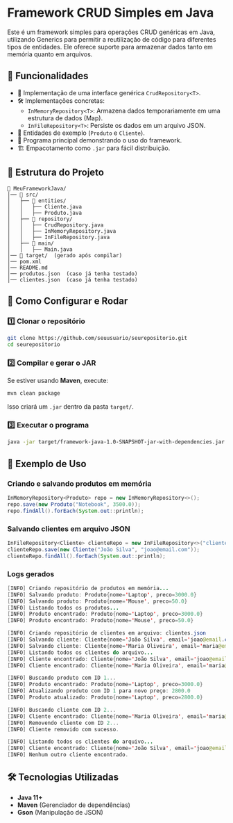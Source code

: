 # Framework CRUD Simples em Java

Este é um framework simples para operações CRUD genéricas em Java, utilizando Generics para permitir a reutilização de código para diferentes tipos de entidades. Ele oferece suporte para armazenar dados tanto em memória quanto em arquivos.

## 🚀 Funcionalidades

- 📌 Implementação de uma interface genérica `CrudRepository<T>`.
- 🛠 Implementações concretas:
  - `InMemoryRepository<T>`: Armazena dados temporariamente em uma estrutura de dados (Map).
  - `InFileRepository<T>`: Persiste os dados em um arquivo JSON.
- 📂 Entidades de exemplo (`Produto` e `Cliente`).
- 🔧 Programa principal demonstrando o uso do framework.
- 🏗 Empacotamento como `.jar` para fácil distribuição.

## 📂 Estrutura do Projeto

```
📂 MeuFrameworkJava/
│── 📂 src/
│   ├── 📂 entities/
│   │   ├── Cliente.java
│   │   ├── Produto.java
│   ├── 📂 repository/
│   │   ├── CrudRepository.java
│   │   ├── InMemoryRepository.java
│   │   ├── InFileRepository.java
│   ├── 📂 main/
│   │   ├── Main.java
│── 📂 target/  (gerado após compilar)
│── pom.xml
│── README.md
│── produtos.json  (caso já tenha testado)
│── clientes.json  (caso já tenha testado)
```

## 🔧 Como Configurar e Rodar

### 1️⃣ Clonar o repositório

```sh
git clone https://github.com/seuusuario/seurepositorio.git
cd seurepositorio
```

### 2️⃣ Compilar e gerar o JAR

Se estiver usando **Maven**, execute:

```sh
mvn clean package
```

Isso criará um `.jar` dentro da pasta `target/`.

### 3️⃣ Executar o programa

```sh
java -jar target/framework-java-1.0-SNAPSHOT-jar-with-dependencies.jar
```

## 🚀 Exemplo de Uso

### Criando e salvando produtos em memória

```java
InMemoryRepository<Produto> repo = new InMemoryRepository<>();
repo.save(new Produto("Notebook", 3500.0));
repo.findAll().forEach(System.out::println);
```

### Salvando clientes em arquivo JSON

```java
InFileRepository<Cliente> clienteRepo = new InFileRepository<>("clientes.json");
clienteRepo.save(new Cliente("João Silva", "joao@email.com"));
clienteRepo.findAll().forEach(System.out::println);
```

### Logs gerados
```java
[INFO] Criando repositório de produtos em memória...
[INFO] Salvando produto: Produto{nome='Laptop', preco=3000.0}
[INFO] Salvando produto: Produto{nome='Mouse', preco=50.0}
[INFO] Listando todos os produtos...
[INFO] Produto encontrado: Produto{nome='Laptop', preco=3000.0}
[INFO] Produto encontrado: Produto{nome='Mouse', preco=50.0}

[INFO] Criando repositório de clientes em arquivo: clientes.json
[INFO] Salvando cliente: Cliente{nome='João Silva', email='joao@email.com'}
[INFO] Salvando cliente: Cliente{nome='Maria Oliveira', email='maria@email.com'}
[INFO] Listando todos os clientes do arquivo...
[INFO] Cliente encontrado: Cliente{nome='João Silva', email='joao@email.com'}
[INFO] Cliente encontrado: Cliente{nome='Maria Oliveira', email='maria@email.com'}

[INFO] Buscando produto com ID 1...
[INFO] Produto encontrado: Produto{nome='Laptop', preco=3000.0}
[INFO] Atualizando produto com ID 1 para novo preço: 2800.0
[INFO] Produto atualizado: Produto{nome='Laptop', preco=2800.0}

[INFO] Buscando cliente com ID 2...
[INFO] Cliente encontrado: Cliente{nome='Maria Oliveira', email='maria@email.com'}
[INFO] Removendo cliente com ID 2...
[INFO] Cliente removido com sucesso.

[INFO] Listando todos os clientes do arquivo...
[INFO] Cliente encontrado: Cliente{nome='João Silva', email='joao@email.com'}
[INFO] Nenhum outro cliente encontrado.
```


## 🛠 Tecnologias Utilizadas

- **Java 11+**
- **Maven** (Gerenciador de dependências)
- **Gson** (Manipulação de JSON)

